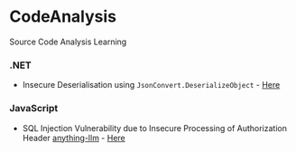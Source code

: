 # CodeAnalysis
Source Code Analysis Learning

### .NET

* Insecure Deserialisation using `JsonConvert.DeserializeObject` - [Here](.NET\Deserialisation)

### JavaScript

* SQL Injection Vulnerability due to Insecure Processing of Authorization Header [anything-llm](https://github.com/Mintplex-Labs/anything-llm/tree/master) - [Here](JavaScript\anything-llm-vulnerabilities.md)